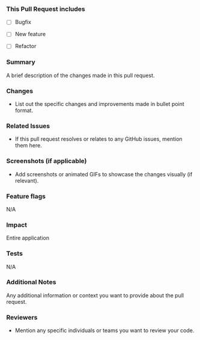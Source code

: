 ### This Pull Request includes
- [ ] Bugfix

- [ ] New feature

- [ ] Refactor

### Summary
A brief description of the changes made in this pull request.

### Changes
- List out the specific changes and improvements made in bullet point format.

### Related Issues
- If this pull request resolves or relates to any GitHub issues, mention them here.

### Screenshots (if applicable)
- Add screenshots or animated GIFs to showcase the changes visually (if relevant).

### Feature flags
N/A

### Impact
Entire application

### Tests
N/A

### Additional Notes
Any additional information or context you want to provide about the pull request.

### Reviewers
- Mention any specific individuals or teams you want to review your code.

